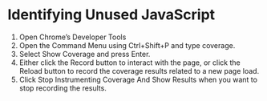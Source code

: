 # Identifying Unused JavaScript

1. Open Chrome’s Developer Tools
2. Open the Command Menu using Ctrl+Shift+P and type coverage. 
3. Select Show Coverage and press Enter.
4. Either click the Record button to interact with
the page, or click the Reload button to record the
coverage results related to a new page load.
5. Click Stop Instrumenting Coverage And Show
Results when you want to stop recording the
results.
